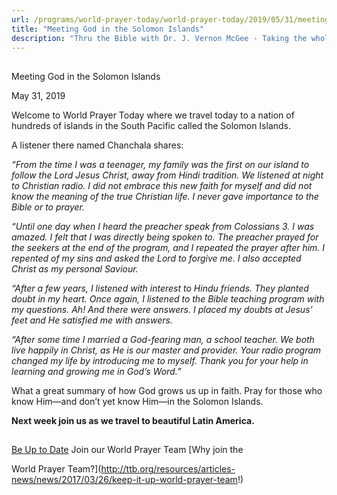 ```yaml
---
url: /programs/world-prayer-today/world-prayer-today/2019/05/31/meeting-god-in-the-solomon-islands
title: "Meeting God in the Solomon Islands"
description: "Thru the Bible with Dr. J. Vernon McGee - Taking the whole Word to the whole world"
---
```







## 
 Meeting God in the Solomon Islands


May 31, 2019




Welcome to World Prayer Today where we travel today to a nation of hundreds of islands in the South Pacific called the Solomon Islands.


A listener there named Chanchala shares: 


*“From the time I was a teenager, my family was the first on our island to follow the Lord Jesus Christ, away from Hindi tradition. We listened at night to Christian radio. I did not embrace this new faith for myself and did not know the meaning of the true Christian life. I never gave importance to the Bible or to prayer.* 


*“Until one day when I heard the preacher speak from Colossians 3. I was amazed. I felt that I was directly being spoken to. The preacher prayed for the seekers at the end of the program, and I repeated the prayer after him. I repented of my sins and asked the Lord to forgive me. I also accepted Christ as my personal Saviour.* 


*“After a few years, I listened with interest to Hindu friends. They planted doubt in my heart. Once again, I listened to the Bible teaching program with my questions. Ah! And there were answers. I placed my doubts at Jesus’ feet and He satisfied me with answers.* 


*“After some time I married a God-fearing man, a school teacher. We both live happily in Christ, as He is our master and provider. Your radio program changed my life by introducing me to myself. Thank you for your help in learning and growing me in God’s Word.”* 


What a great summary of how God grows us up in faith. Pray for those who know Him—and don’t yet know Him—in the Solomon Islands. 


**Next week join us as we travel to beautiful Latin America.** 







## 




[Be Up to Date](http://feeds.feedburner.com/WorldPrayerToday "World Prayer Today RSS Feed")
Join our World Prayer Team
[Why join the  

World Prayer Team?](http://ttb.org/resources/articles-news/news/2017/03/26/keep-it-up-world-prayer-team!)




